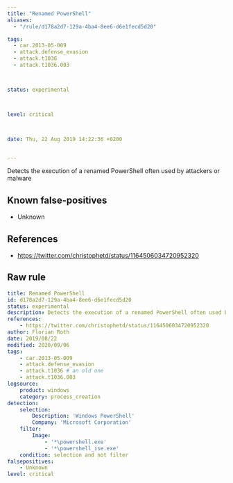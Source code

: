 ```yaml
---
title: "Renamed PowerShell"
aliases:
  - "/rule/d178a2d7-129a-4ba4-8ee6-d6e1fecd5d20"

tags:
  - car.2013-05-009
  - attack.defense_evasion
  - attack.t1036
  - attack.t1036.003



status: experimental



level: critical



date: Thu, 22 Aug 2019 14:22:36 +0200


---
```


Detects the execution of a renamed PowerShell often used by attackers or malware

<!--more-->


## Known false-positives

* Unknown



## References

* https://twitter.com/christophetd/status/1164506034720952320


## Raw rule
```yaml
title: Renamed PowerShell
id: d178a2d7-129a-4ba4-8ee6-d6e1fecd5d20
status: experimental
description: Detects the execution of a renamed PowerShell often used by attackers or malware
references:
    - https://twitter.com/christophetd/status/1164506034720952320
author: Florian Roth
date: 2019/08/22
modified: 2020/09/06
tags:
    - car.2013-05-009
    - attack.defense_evasion
    - attack.t1036 # an old one
    - attack.t1036.003    
logsource:
    product: windows
    category: process_creation
detection:
    selection:
        Description: 'Windows PowerShell'
        Company: 'Microsoft Corporation'
    filter:
        Image: 
            - '*\powershell.exe'
            - '*\powershell_ise.exe'
    condition: selection and not filter
falsepositives:
    - Unknown
level: critical

```
